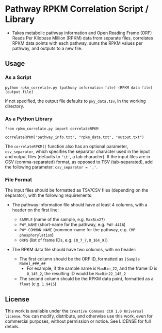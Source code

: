 # Pathway RPKM Correlation Script / Library
- Takes metabolic pathway information and Open Reading Frame (ORF) Reads Per Kilobase Million (RPKM) data from separate files, correlates RPKM data points with each pathway, sums the RPKM values per pathway, and outputs to a new file. 



## Usage

### As a Script
```
python rpkm_correlate.py (pathway information file) (RPKM data file) [output file]
```
If not specified, the output file defaults to ``` pwy_data.tsv ```, in the working directory. 


### As a Python Library
```
from rpkm_correlate.py import correlateRPKM

correlateRPKM("pathway_info.txt", "rpkm_data.txt", "output.txt")
```
The ```correlateRPKM()``` function also has an optional parameter, ```csv_separator```, which specifies the separator character used in the input and output files (defaults to ```'\t'```, a tab character). If the input files are in CSV (comma-separated) format, as opposed to TSV (tab-separated), add the following parameter: ```csv_separator = ','```. 


### File Format 
The input files should be formatted as TSV/CSV files (depending on the separator), with the following requirements:
- The pathway information file should have at least 4 columns, with a header on the first line: 
	- ```SAMPLE``` (name of the sample, e.g. ```MaxBin27```)
	- ```PWY_NAME``` (short-name for the pathway, e.g. ```PWY-4416```)
	- ```PWY_COMMON_NAME``` (common-name for the pathway, e.g. ```CMP phosphorylation```)
	- ```ORFS``` (list of frame IDs, e.g. ```[O_7_7,O_164_9]```)


- The RPKM data file should have two columns, with no header:
	- The first column should be the ORF ID, formatted as ```[Sample Name]_###_##```
		- For example, if the sample name is ```MaxBin_22```, and the frame ID is ```O_145_2```, the resulting ID would be ```MaxBin22_145_2```
	- The second column should be the RPKM data point, formatted as a ```float``` (e.g. ```1.9415```)


## License
This work is available under the ```Creative Commons CC0 1.0 Universal license```. You can modify, distribute, and otherwise use this work, even for commercial purposes, without permission or notice. See LICENSE for full details. 

